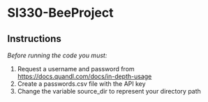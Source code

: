 # SI330-BeeProject

## <underline>Instructions</underline>
<em>Before running the code you must:</em>
1. Request a username and password from https://docs.quandl.com/docs/in-depth-usage
2. Create a passwords.csv file with the API key
3. Change the variable source_dir to represent your directory path
